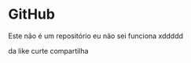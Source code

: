 # GitHub
Este não é um repositório eu não sei funciona
xddddd














da like curte compartilha
